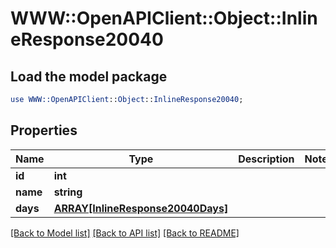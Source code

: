 # WWW::OpenAPIClient::Object::InlineResponse20040

## Load the model package
```perl
use WWW::OpenAPIClient::Object::InlineResponse20040;
```

## Properties
Name | Type | Description | Notes
------------ | ------------- | ------------- | -------------
**id** | **int** |  | 
**name** | **string** |  | 
**days** | [**ARRAY[InlineResponse20040Days]**](InlineResponse20040Days.md) |  | 

[[Back to Model list]](../README.md#documentation-for-models) [[Back to API list]](../README.md#documentation-for-api-endpoints) [[Back to README]](../README.md)


